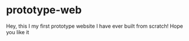 # prototype-web
<body>
<p>Hey, this I my first prototype website I have ever built from scratch! Hope you like it
</p>
<img scr="https://cdn.shopify.com/s/files/1/0277/0583/products/BMTH-040_AMAZ_STORE_POSTERS_HOPE_1024x1024.jpg?v=1384209057"/>
